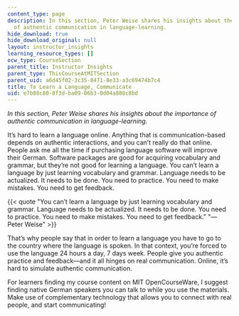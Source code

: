 ```yaml
---
content_type: page
description: In this section, Peter Weise shares his insights about the importance
  of authentic communication in language-learning.
hide_download: true
hide_download_original: null
layout: instructor_insights
learning_resource_types: []
ocw_type: CourseSection
parent_title: Instructor Insights
parent_type: ThisCourseAtMITSection
parent_uid: a6d45f02-3c35-8471-8e33-a3c69474b7c4
title: To Learn a Language, Communicate
uid: e7b88c80-8f3d-ba09-06b3-0d04a888c8bd
---
```


_In this section, Peter Weise shares his insights about the importance of authentic communication in language-learning._

It’s hard to learn a language online. Anything that is communication-based depends on authentic interactions, and you can’t really do that online. People ask me all the time if purchasing language software will improve their German. Software packages are good for acquiring vocabulary and grammar, but they’re not good for learning a language. You can’t learn a language by just learning vocabulary and grammar. Language needs to be actualized. It needs to be done. You need to practice. You need to make mistakes. You need to get feedback.

{{< quote "You can’t learn a language by just learning vocabulary and grammar. Language needs to be actualized. It needs to be done. You need to practice. You need to make mistakes. You need to get feedback." "— Peter Weise" >}}

That’s why people say that in order to learn a language you have to go to the country where the language is spoken. In that context, you’re forced to use the language 24 hours a day, 7 days week. People give you authentic practice and feedback—and it all hinges on real communication. Online, it’s hard to simulate authentic communication.

For learners finding my course content on MIT OpenCourseWare, I suggest finding native German speakers you can talk to while you use the materials. Make use of complementary technology that allows you to connect with real people, and start communicating!